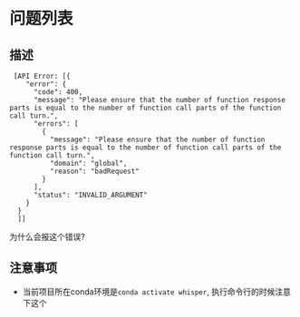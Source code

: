 # 问题列表

## 描述

``````log
 [API Error: [{
    "error": {
      "code": 400,
      "message": "Please ensure that the number of function response parts is equal to the number of function call parts of the function call turn.",
      "errors": [
        {
          "message": "Please ensure that the number of function response parts is equal to the number of function call parts of the function call turn.",
          "domain": "global",
          "reason": "badRequest"
        }
      ],
      "status": "INVALID_ARGUMENT"
    }
  }
  ]]
``````

为什么会报这个错误?

## 注意事项

- 当前项目所在conda环境是`conda activate whisper`, 执行命令行的时候注意下这个
